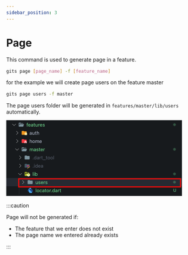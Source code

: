 ```yaml
---
sidebar_position: 3
---
```


# Page

This command is used to generate page in a feature.

```bash
gits page [page_name] -f [feature_name]
```

for the example we will create page users on the feature master

```bash
gits page users -f master
```

The page users folder will be generated in `features/master/lib/users` automatically.

![File generated](../../../static/img/generate/page/user_page.png)

:::caution

Page will not be generated if:

- The feature that we enter does not exist
- The page name we entered already exists

:::
